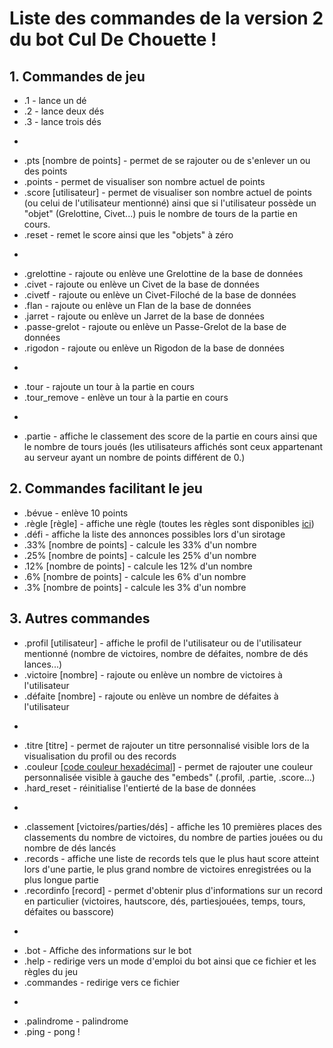 # Liste des commandes de la version 2 du bot Cul De Chouette !
## 1. Commandes de jeu
* .1 - lance un dé
* .2 - lance deux dés
* .3 - lance trois dés
-
* .pts [nombre de points] - permet de se rajouter ou de s'enlever un ou des points
* .points - permet de visualiser son nombre actuel de points
* .score [utilisateur] - permet de visualiser son nombre actuel de points (ou celui de l'utilisateur mentionné) ainsi que si l'utilisateur possède un "objet" (Grelottine, Civet...) puis le nombre de tours de la partie en cours.
* .reset - remet le score ainsi que les "objets" à zéro
-
* .grelottine - rajoute ou enlève une Grelottine de la base de données
* .civet - rajoute ou enlève un Civet de la base de données
* .civetf - rajoute ou enlève un Civet-Filoché de la base de données
* .flan - rajoute ou enlève un Flan de la base de données
* .jarret - rajoute ou enlève un Jarret de la base de données
* .passe-grelot - rajoute ou enlève un Passe-Grelot de la base de données
* .rigodon - rajoute ou enlève un Rigodon de la base de données
-
* .tour - rajoute un tour à la partie en cours
* .tour_remove - enlève un tour à la partie en cours
-
* .partie - affiche le classement des score de la partie en cours ainsi que le nombre de tours joués (les utilisateurs affichés sont ceux appartenant au serveur ayant un nombre de points différent de 0.)


## 2. Commandes facilitant le jeu
* .bévue - enlève 10 points
* .règle [règle] - affiche une règle (toutes les règles sont disponibles [ici](todo))
* .défi - affiche la liste des annonces possibles lors d'un sirotage
* .33% [nombre de points] - calcule les 33% d'un nombre
* .25% [nombre de points] - calcule les 25% d'un nombre
* .12% [nombre de points] - calcule les 12% d'un nombre
* .6% [nombre de points] - calcule les 6% d'un nombre
* .3% [nombre de points] - calcule les 3% d'un nombre

## 3. Autres commandes
* .profil [utilisateur] - affiche le profil de l'utilisateur ou de l'utilisateur mentionné (nombre de victoires, nombre de défaites, nombre de dés lances...)
* .victoire [nombre] - rajoute ou enlève un nombre de victoires à l'utilisateur
* .défaite [nombre] - rajoute ou enlève un nombre de défaites à l'utilisateur
-
* .titre [titre] - permet de rajouter un titre personnalisé visible lors de la visualisation du profil ou des records
* .couleur [[code couleur hexadécimal]](https://www.colorcodehex.com/html-color-picker.html) - permet de rajouter une couleur personnalisée visible à gauche des "embeds" (.profil, .partie, .score...)
* .hard_reset - réinitialise l'entierté de la base de données
-
* .classement [victoires/parties/dés] - affiche les 10 premières places des classements du nombre de victoires, du nombre de parties jouées ou du nombre de dés lancés
* .records - affiche une liste de records tels que le plus haut score atteint lors d'une partie, le plus grand nombre de victoires enregistrées ou la plus longue partie
* .recordinfo [record] - permet d'obtenir plus d'informations sur un record en particulier (victoires, hautscore, dés, partiesjouées, temps, tours, défaites ou basscore)
-
* .bot - Affiche des informations sur le bot
* .help - redirige vers un mode d'emploi du bot ainsi que ce fichier et les règles du jeu
* .commandes - redirige vers ce fichier
-
* .palindrome - palindrome
* .ping - pong !
